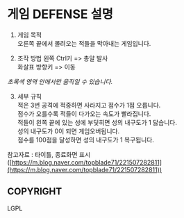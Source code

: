 게임 DEFENSE 설명   
============   
1. 게임 목적   
오른쪽 끝에서 몰려오는 적들을 막아내는 게임입니다.   
   
2. 조작 방법
왼쪽 Ctrl키 => 총알 발사   
화살표 방향키 => 이동   
   
*초록색 영역 안에서만 움직일 수 있습니다.*   
   
3. 세부 규칙   
적은 3번 공격에 적중하면 사라지고 점수가 1점 오릅니다.   
점수가 오를수록 적들이 다가오는 속도가 빨라집니다.   
적들이 왼쪽 끝에 있는 성에 부딫히면 성의 내구도가 1 닳습니다.   
성의 내구도가 0이 되면 게임오버됩니다.   
점수를 100점을 달성하면 성의 내구도가 1 복구됩니다.   
   
참고자료 : 타이틀, 종료화면 표시([https://m.blog.naver.com/topblade71/221507282811](https://m.blog.naver.com/topblade71/221507282811))
   
## COPYRIGHT   
LGPL
